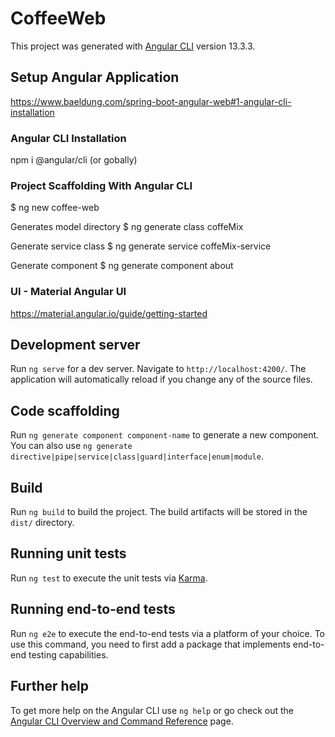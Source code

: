 # CoffeeWeb

This project was generated with [Angular CLI](https://github.com/angular/angular-cli) version 13.3.3.

## Setup Angular Application
https://www.baeldung.com/spring-boot-angular-web#1-angular-cli-installation

### Angular CLI Installation
npm i @angular/cli
(or gobally)

### Project Scaffolding With Angular CLI
$ ng new coffee-web

Generates model directory
$ ng generate class coffeMix 

Generate service class 
$ ng generate service coffeMix-service

Generate component
$ ng generate component about

### UI - Material Angular UI
https://material.angular.io/guide/getting-started

## Development server

Run `ng serve` for a dev server. Navigate to `http://localhost:4200/`. The application will automatically reload if you change any of the source files.

## Code scaffolding

Run `ng generate component component-name` to generate a new component. You can also use `ng generate directive|pipe|service|class|guard|interface|enum|module`.

## Build

Run `ng build` to build the project. The build artifacts will be stored in the `dist/` directory.

## Running unit tests

Run `ng test` to execute the unit tests via [Karma](https://karma-runner.github.io).

## Running end-to-end tests

Run `ng e2e` to execute the end-to-end tests via a platform of your choice. To use this command, you need to first add a package that implements end-to-end testing capabilities.

## Further help

To get more help on the Angular CLI use `ng help` or go check out the [Angular CLI Overview and Command Reference](https://angular.io/cli) page.


